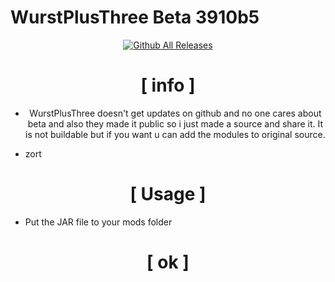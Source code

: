 # WurstPlusThree Beta 3910b5


<div align="center">

[![Github All Releases](https://img.shields.io/github/downloads/Luxotick/wurst-plus-three-Beta-3910b5/total.svg)]()

# [ info ]

+ WurstPlusThree doesn't get updates on github and no one cares about beta and also they made it public so i just made a source and share it. It is not buildable but if you want u can add the modules to original source.

</div>

+ zort

<div align="center">

# [ Usage ]

</div>

+ Put the JAR file to your mods folder

<div align="center">

# [ ok ]

<div align="center")

